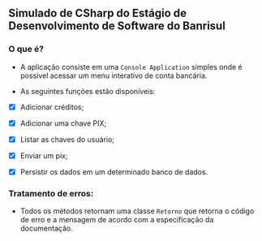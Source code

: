 ## Simulado de CSharp do Estágio de Desenvolvimento de Software do Banrisul

### O que é?
* A aplicação consiste em uma `Console Application` simples onde é possível acessar um menu interativo de conta bancária.

* As seguintes funções estão disponíveis:
- [x] Adicionar créditos;
- [x] Adicionar uma chave PIX;
- [x] Listar as chaves do usuário;
- [x]  Enviar um pix;
- [x]   Persistir os dados em um determinado banco de dados.


### Tratamento de erros:
* Todos os métodos retornam uma classe `Retorno` que retorna o código de erro e a mensagem de acordo com a especificação da documentação.
